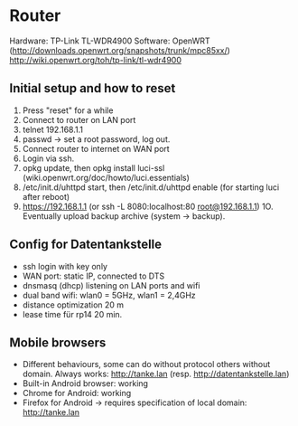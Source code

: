 Router
======

Hardware: TP-Link TL-WDR4900
Software: OpenWRT (http://downloads.openwrt.org/snapshots/trunk/mpc85xx/)
http://wiki.openwrt.org/toh/tp-link/tl-wdr4900


Initial setup and how to reset
------------------------------

1. Press "reset" for a while
2. Connect to router on LAN port
3. telnet 192.168.1.1
4. passwd -> set a root password, log out.
5. Connect router to internet on WAN port
6. Login via ssh.
7. opkg update, then opkg install luci-ssl (wiki.openwrt.org/doc/howto/luci.essentials)
8. /etc/init.d/uhttpd start, then /etc/init.d/uhttpd enable (for starting luci after reboot)
9. https://192.168.1.1 (or ssh -L 8080:localhost:80 root@192.168.1.1)
1O. Eventually upload backup archive (system -> backup).

Config for Datentankstelle
--------------------------

* ssh login with key only
* WAN port: static IP, connected to DTS
* dnsmasq (dhcp) listening on LAN ports and wifi
* dual band wifi: wlan0 = 5GHz, wlan1 = 2,4GHz
* distance optimization 20 m
* lease time für rp14 20 min.

Mobile browsers
---------------
* Different behaviours, some can do without protocol others without domain. Always works: http://tanke.lan (resp. http://datentankstelle.lan)
* Built-in Android browser: working
* Chrome for Android: working
* Firefox for Android -> requires specification of local domain: http://tanke.lan
